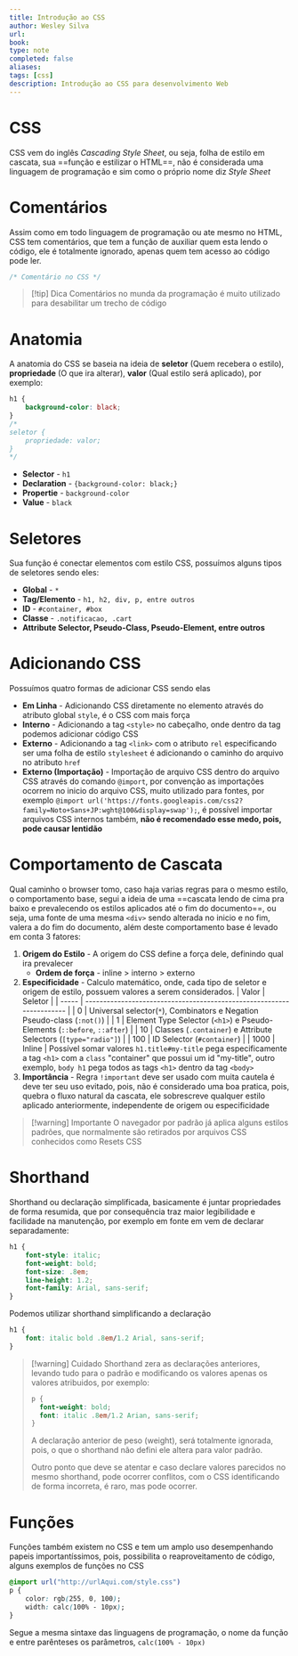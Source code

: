 ```yaml
---
title: Introdução ao CSS
author: Wesley Silva
url:
book:
type: note
completed: false
aliases:
tags: [css]
description: Introdução ao CSS para desenvolvimento Web 
---
```

# CSS
CSS vem do inglês *Cascading Style Sheet*,  ou seja, folha de estilo em cascata, sua ==função e estilizar o HTML==, não é considerada uma linguagem de programação e sim como o próprio nome diz *Style Sheet*

# Comentários
Assim como em todo linguagem de programação ou ate mesmo no HTML, CSS tem comentários, que tem a função de auxiliar quem esta lendo o código, ele é totalmente ignorado, apenas quem tem acesso ao código pode ler.
```css
/* Comentário no CSS */
```
>[!tip] Dica
>Comentários no munda da programação é muito utilizado para desabilitar um trecho de código

# Anatomia
A anatomia do CSS se baseia na ideia de **seletor** (Quem recebera o estilo), **propriedade** (O que ira alterar), **valor** (Qual estilo será aplicado), por exemplo:
```css
h1 {
	background-color: black;
}
/*
seletor {
	propriedade: valor;
}
*/
```
- **Selector** - `h1`
- **Declaration** - `{background-color: black;}`
- **Propertie** - `background-color`
- **Value** - `black`

# Seletores
Sua função é conectar elementos com estilo CSS, possuímos alguns tipos de seletores sendo eles:
- **Global** - `*`
- **Tag/Elemento** - `h1, h2, div, p, entre outros`
- **ID** - `#container, #box`
- **Classe** - `.notificacao, .cart`
- **Attribute Selector, Pseudo-Class, Pseudo-Element, entre outros**

#  Adicionando CSS
Possuímos quatro formas de adicionar CSS sendo elas
- **Em Linha** - Adicionando CSS diretamente no elemento através do atributo global `style`, é o CSS com mais força
- **Interno** - Adicionando a tag  `<style>` no cabeçalho, onde dentro da tag podemos adicionar código CSS
- **Externo** - Adicionando a tag `<link>` com o atributo `rel` especificando ser uma folha de estilo `stylesheet` é adicionando o caminho do arquivo no atributo `href`
- **Externo (Importação)** - Importação de arquivo CSS dentro do arquivo CSS através do comando `@import`, por convenção as importações ocorrem no inicio do arquivo CSS, muito utilizado para fontes, por exemplo `@import url('https://fonts.googleapis.com/css2?family=Noto+Sans+JP:wght@100&display=swap');`, é possível importar arquivos CSS internos também, **não é recomendado esse medo, pois, pode causar lentidão**

# Comportamento de Cascata
Qual caminho o browser tomo, caso haja varias regras para o mesmo estilo, o comportamento base, segui a ideia de uma ==cascata lendo de cima pra baixo e prevalecendo os estilos aplicados até o fim do documento==, ou seja, uma fonte de uma mesma `<div>` sendo alterada no inicio e no fim, valera a do fim do documento, além deste comportamento base é levado em conta 3 fatores:
1. **Origem do Estilo** - A origem do CSS define a força dele, definindo qual ira prevalecer
	- **Ordem de força** - inline > interno > externo
2. **Especificidade** - Calculo matemático, onde, cada tipo de seletor e origem de estilo, possuem valores a serem considerados.
| Valor | Seletor                                                               |
| ----- | --------------------------------------------------------------------- |
| 0     | Universal selector(`*`), Combinators e Negation Pseudo-class (`:not()`) |
| 1     | Element Type Selector (`<h1>`) e Pseudo-Elements (`::before`, `::after`)       |
| 10    | Classes (`.container`) e Attribute Selectors (`[type="radio"]`)                      |
| 100   | ID Selector (`#container`)                                                           |
| 1000  | Inline                                                                |
	Possível somar valores `h1.title#my-title` pega especificamente a tag `<h1>` com a `class` "container" que possui um id "my-title", outro exemplo, `body h1` pega todos as tags `<h1>` dentro da tag `<body>`
3. **Importância** - Regra `!important` deve ser usado com muita cautela é deve ter seu uso evitado, pois, não é considerado uma boa pratica, pois, quebra o fluxo natural da cascata, ele sobrescreve qualquer estilo aplicado anteriormente, independente de origem ou especificidade

>[!warning] Importante
>O navegador por padrão já aplica alguns estilos padrões, que normalmente são retirados por arquivos CSS conhecidos como Resets CSS

# Shorthand
Shorthand ou declaração simplificada, basicamente é juntar propriedades de forma resumida, que por consequência traz maior legibilidade e facilidade na manutenção, por exemplo em fonte em vem de declarar separadamente:
```css
h1 {
	font-style: italic;
	font-weight: bold;
	font-size: .8em;
	line-height: 1.2;
	font-family: Arial, sans-serif;
}
```
Podemos utilizar shorthand simplificando a declaração
```css
h1 {
	font: italic bold .8em/1.2 Arial, sans-serif;
}
```
>[!warning] Cuidado
>Shorthand zera as declarações anteriores, levando tudo para o padrão e modificando os valores apenas os valores atribuidos, por exemplo:
>```css
>p {
>	font-weight: bold;
>	font: italic .8em/1.2 Arian, sans-serif;
>}
>```
>A declaração anterior de peso (weight), será totalmente ignorada, pois, o que o shorthand não defini ele altera para valor padrão.
>
>Outro ponto que deve se atentar e caso declare valores parecidos no mesmo shorthand, pode ocorrer conflitos, com o CSS identificando de forma incorreta, é raro, mas pode ocorrer.

# Funções
Funções também existem no CSS e tem um amplo uso desempenhando papeis importantíssimos, pois, possibilita o reaproveitamento de código, alguns exemplos de funções no CSS
```css
@import url("http://urlAqui.com/style.css")
p {
	color: rgb(255, 0, 100);
	width: calc(100% - 10px);
}
```
Segue a mesma sintaxe das linguagens de programação, o nome da função e entre parênteses os parâmetros, `calc(100% - 10px)`